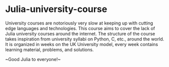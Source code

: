 # Julia-university-course

University courses are notoriously very slow at keeping up with cutting edge languages and technologies. This course aims to cover the lack of Julia university courses around the internet. The structure of the course takes inspiration from university syllabi on Python, C, etc., around the world. It is organized in weeks on the UK University model, every week contains learning material, problems, and solutions.

~Good Julia to everyone!~
